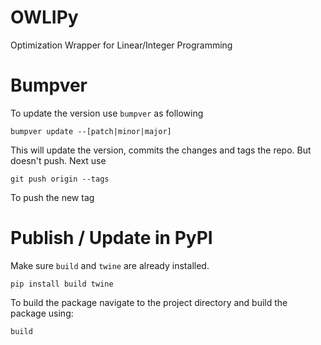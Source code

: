 # OWLIPy
Optimization Wrapper for Linear/Integer Programming


# Bumpver
To update the version use `bumpver` as following

```commandline
bumpver update --[patch|minor|major]
```
This will update the version, commits the changes and tags the repo. But doesn't push.
Next use 
```commandline
git push origin --tags
```
To push the new tag

# Publish / Update in PyPI
Make sure `build` and `twine` are already installed.
```commandline
pip install build twine
```
To build the package navigate to the project directory and build the package using:
```commandline
build
```
